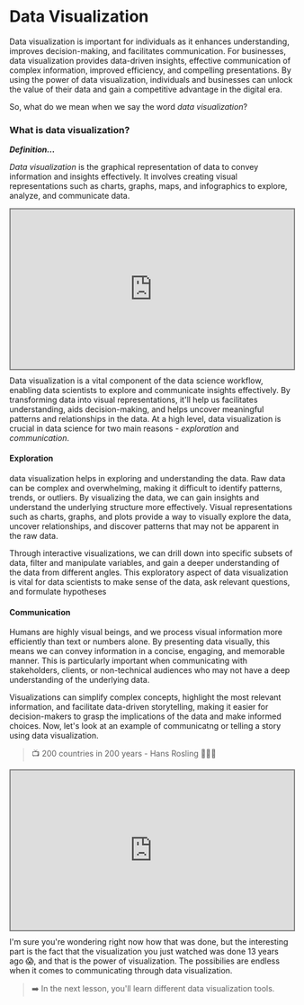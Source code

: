 # Data Visualization
Data visualization is important for individuals as it enhances understanding, improves decision-making, and facilitates communication. For businesses, data visualization provides data-driven insights, effective communication of complex information, improved efficiency, and compelling presentations. By using the power of data visualization, individuals and businesses can unlock the value of their data and gain a competitive advantage in the digital era.

So, what do we mean when we say the word _data visualization_?

### What is data visualization?
<aside>

**_Definition..._**

_Data visualization_ is the graphical representation of data to convey information and insights effectively. It involves creating visual representations such as charts, graphs, maps, and infographics to explore, analyze, and communicate data.

</aside>

<div style="position: relative; padding-bottom: 56.25%; height: 0;"><iframe src="https://www.youtube.com/embed/hEWY6kkBdpo" title="Data Visualization" frameborder="0" allow="accelerometer; autoplay; clipboard-write; encrypted-media; gyroscope; picture-in-picture" allowfullscreen style="position: absolute; top: 0; left: 0; width: 100%; height: 100%; border: 2px solid grey;"></iframe></div>

Data visualization is a vital component of the data science workflow, enabling data scientists to explore and communicate insights effectively. By transforming data into visual representations, it'll help us facilitates understanding, aids decision-making, and helps uncover meaningful patterns and relationships in the data. At a high level, data visualization is crucial in data science for two main reasons - _exploration_ and _communication_.

#### Exploration
data visualization helps in exploring and understanding the data. Raw data can be complex and overwhelming, making it difficult to identify patterns, trends, or outliers. By visualizing the data, we can gain insights and understand the underlying structure more effectively. Visual representations such as charts, graphs, and plots provide a way to visually explore the data, uncover relationships, and discover patterns that may not be apparent in the raw data. 

Through interactive visualizations, we can drill down into specific subsets of data, filter and manipulate variables, and gain a deeper understanding of the data from different angles. This exploratory aspect of data visualization is vital for data scientists to make sense of the data, ask relevant questions, and formulate hypotheses

#### Communication
Humans are highly visual beings, and we process visual information more efficiently than text or numbers alone. By presenting data visually, this means we can convey information in a concise, engaging, and memorable manner. This is particularly important when communicating with stakeholders, clients, or non-technical audiences who may not have a deep understanding of the underlying data. 

Visualizations can simplify complex concepts, highlight the most relevant information, and facilitate data-driven storytelling, making it easier for decision-makers to grasp the implications of the data and make informed choices. Now, let's look at an example of communicatng or telling a story using data visualization.

> 📺 200 countries in 200 years - Hans Rosling 👨🏾‍💻 

<div style="position: relative; padding-bottom: 56.25%; height: 0;"><iframe src="https://www.youtube.com/embed/jbkSRLYSojo" title="Web Scrapping Intro" frameborder="0" allow="accelerometer; autoplay; clipboard-write; encrypted-media; gyroscope; picture-in-picture" allowfullscreen style="position: absolute; top: 0; left: 0; width: 100%; height: 100%; border: 2px solid grey;"></iframe></div>

I'm sure you're wondering right now how that was done, but the interesting part is the fact that the visualization you just watched was done 13 years ago 😱, and that is the power of visualization. The possibilies are endless when it comes to communicating through data visualization.

<!--
In summary, data visualization is essential because it enables us to explore and understand data more effectively, revealing patterns and insights that inform decision-making. It bridges the gap between raw data and meaningful information, allowing us to communicate complex concepts in a clear and engaging manner. By leveraging the power of visualization, we can extract the full value of data and unlock its potential to drive innovation, solve problems, and make data-driven decisions.

# Data visualization for businesses
From decsion making to performance monitoring and customer insights, data visualization plays a crucial role in businesses across various industries. By leveraging visualizations, we can unlock the value of data, gain insights, and drive success in a competitive market landscape.  -->

> ➡️ In the next lesson, you'll learn different data visualization tools.
